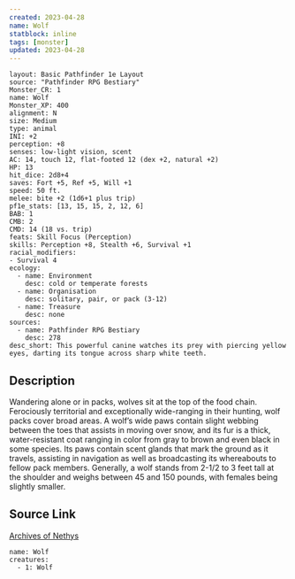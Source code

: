 ```yaml
---
created: 2023-04-28
name: Wolf
statblock: inline
tags: [monster]
updated: 2023-04-28
---
```

```statblock
layout: Basic Pathfinder 1e Layout
source: "Pathfinder RPG Bestiary"
Monster_CR: 1
name: Wolf
Monster_XP: 400
alignment: N
size: Medium
type: animal
INI: +2
perception: +8
senses: low-light vision, scent
AC: 14, touch 12, flat-footed 12 (dex +2, natural +2)
HP: 13
hit_dice: 2d8+4
saves: Fort +5, Ref +5, Will +1
speed: 50 ft.
melee: bite +2 (1d6+1 plus trip)
pf1e_stats: [13, 15, 15, 2, 12, 6]
BAB: 1
CMB: 2
CMD: 14 (18 vs. trip)
feats: Skill Focus (Perception)
skills: Perception +8, Stealth +6, Survival +1
racial_modifiers:
- Survival 4
ecology:
  - name: Environment
    desc: cold or temperate forests
  - name: Organisation
    desc: solitary, pair, or pack (3-12)
  - name: Treasure
    desc: none
sources:
  - name: Pathfinder RPG Bestiary
    desc: 278
desc_short: This powerful canine watches its prey with piercing yellow eyes, darting its tongue across sharp white teeth.
```
## Description
Wandering alone or in packs, wolves sit at the top of the food chain. Ferociously territorial and exceptionally wide-ranging in their hunting, wolf packs cover broad areas. A wolf’s wide paws contain slight webbing between the toes that assists in moving over snow, and its fur is a thick, water-resistant coat ranging in color from gray to brown and even black in some species. Its paws contain scent glands that mark the ground as it travels, assisting in navigation as well as broadcasting its whereabouts to fellow pack members. Generally, a wolf stands from 2-1/2 to 3 feet tall at the shoulder and weighs between 45 and 150 pounds, with females being slightly smaller.
## Source Link
[Archives of Nethys](https://aonprd.com/MonsterDisplay.aspx?ItemName=Wolf)
```encounter-table
name: Wolf
creatures:
  - 1: Wolf
```
